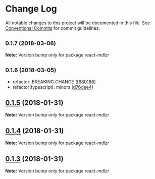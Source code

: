 # Change Log

All notable changes to this project will be documented in this file.
See [Conventional Commits](https://conventionalcommits.org) for commit guidelines.

<a name="0.1.7"></a>
## <small>0.1.7 (2018-03-06)</small>





**Note:** Version bump only for package react-mdlzr

<a name="0.1.6"></a>
## <small>0.1.6 (2018-03-05)</small>

* refactor: BREAKING CHANGE ([f680186](https://github.com/wallaroo/mdlzr/commit/f680186))
* refactor(typescript): minors ([d76dee4](https://github.com/wallaroo/mdlzr/commit/d76dee4))




<a name="0.1.5"></a>
## [0.1.5](https://github.com/wallaroo/mdlzr/compare/v0.1.4...v0.1.5) (2018-01-31)




**Note:** Version bump only for package react-mdlzr

<a name="0.1.4"></a>
## [0.1.4](https://github.com/wallaroo/mdlzr/compare/v0.1.3...v0.1.4) (2018-01-31)




**Note:** Version bump only for package react-mdlzr

<a name="0.1.3"></a>
## [0.1.3](https://github.com/wallaroo/mdlzr/compare/v0.1.2...v0.1.3) (2018-01-31)




**Note:** Version bump only for package react-mdlzr
